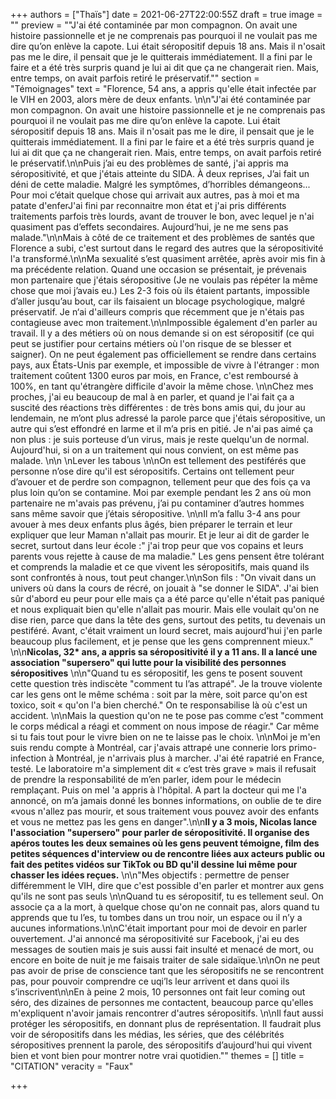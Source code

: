 +++
authors = ["Thaïs"]
date = 2021-06-27T22:00:55Z
draft = true
image = ""
preview = "\"J'ai été contaminée par mon compagnon. On avait une histoire passionnelle et je ne comprenais pas pourquoi il ne voulait pas me dire qu’on enlève la capote. Lui était séropositif depuis 18 ans. Mais il n'osait pas me le dire, il pensait que je le quitterais immédiatement. Il a fini par le faire et a été très surpris quand je lui ai dit que ça ne changerait rien. Mais, entre temps, on avait parfois retiré le préservatif.\""
section = "Témoignages"
text = "Florence, 54 ans, a appris qu'elle était infectée par le VIH en 2003, alors mère de deux enfants. \n\n\"J'ai été contaminée par mon compagnon. On avait une histoire passionnelle et je ne comprenais pas pourquoi il ne voulait pas me dire qu’on enlève la capote. Lui était séropositif depuis 18 ans. Mais il n'osait pas me le dire, il pensait que je le quitterais immédiatement. Il a fini par le faire et a été très surpris quand je lui ai dit que ça ne changerait rien. Mais, entre temps, on avait parfois retiré le préservatif.\n\nPuis j’ai eu des problèmes de santé,  j'ai appris ma séropositivité, et que j'étais atteinte du SIDA. À deux reprises, J’ai fait un déni de cette maladie.  Malgré les symptômes,  d’horribles démangeons... Pour moi c’était quelque chose qui arrivait aux autres, pas à moi et ma patate d'enferJ'ai fini par reconnaitre mon état et j'ai pris différents traitements parfois très lourds, avant de trouver le bon, avec lequel je n'ai quasiment pas d’effets secondaires. Aujourd’hui, je ne me sens pas malade.\"\n\nMais à côté de ce traitement et des problèmes de santés que Florence a subi, c'est surtout dans le regard des autres que la séropositivité l'a transformé.\n\nMa sexualité s’est quasiment arrêtée, après avoir mis fin à ma précédente relation. Quand une occasion se présentait, je prévenais mon partenaire que j'étais séropositive (Je ne voulais  pas répéter la même chose que moi j’avais eu.) Les 2-3 fois où ils étaient partants, impossible d’aller jusqu’au bout, car ils faisaient un  blocage psychologique, malgré préservatif. Je n‘ai d'ailleurs compris que récemment que je n'étais pas contagieuse avec mon traitement.\n\nImpossible également d'en parler au travail. Il y a des métiers où on nous demande si on est séropositif (ce qui peut se justifier pour certains métiers où l'on risque de se blesser et saigner). On ne peut également pas officiellement se rendre dans certains pays, aux États-Unis par exemple, et impossible de vivre à l'étranger : mon traitement coûtent 1300 euros par mois, en France, c'est remboursé à 100%, en tant qu'étrangère difficile d'avoir la même chose. \n\nChez mes proches, j'ai eu beaucoup de mal à en parler, et quand je l'ai fait ça a suscité des réactions très différentes : de très bons amis qui, du jour au lendemain, ne m’ont plus adressé la parole parce que j'étais séropositive, un autre qui s’est effondré en larme et il m’a pris en pitié. Je n'ai pas aimé ça non plus : je suis porteuse d’un virus, mais je reste quelqu'un de normal. Aujourd'hui, si on a un traitement qui nous convient, on est même pas malade. \n\n  \nLever les tabous \n\nOn est tellement des pestiférés que personne n’ose dire qu'il est séropositifs. Certains ont tellement peur d’avouer et de perdre son compagnon, tellement peur que des fois ça va plus loin qu’on se contamine. Moi par exemple pendant  les 2 ans où mon partenaire ne m'avais pas prévenu,  j’ai pu contaminer d’autres hommes sans même savoir que j’étais séropositive. \n\nIl m’a fallu 3-4 ans pour avouer à mes deux enfants plus âgés, bien préparer le terrain et leur expliquer que leur Maman n'allait pas mourir. Et je leur ai dit de garder le secret, surtout dans leur école :\" j'ai trop peur que vos copains et leurs parents vous rejette à cause de ma maladie.\" Les gens pensent être tolérant et comprends la maladie et ce que vivent les séropositifs, mais quand ils sont confrontés à nous, tout peut changer.\n\nSon fils : \"On vivait dans un univers où  dans la cours de récré, on jouait  à \"se donner le SIDA\". J'ai bien sûr d'abord eu peur pour elle mais ça a été parce qu'elle n'était pas paniqué et nous expliquait bien qu'elle n'allait pas mourir. Mais elle voulait qu'on ne dise rien, parce que dans la tête des gens, surtout des petits, tu devenais un pestiféré. Avant, c'était vraiment un lourd secret, mais aujourd'hui j'en parle beaucoup plus facilement, et je pense que les gens comprennent mieux.\" \n\n**Nicolas, 32* ans, a appris sa séropositivité il y a 11 ans. Il a lancé une association \"supersero\" qui lutte pour la visibilité des personnes séropositives** \n\n\"Quand tu es séropositif, les gens te posent souvent cette question très indiscète  \"comment tu l’as attrapé\". Je la trouve violente car les gens ont le même schéma : soit par la mère, soit parce qu'on est toxico, soit « qu'on l'a bien cherché.\" On te responsabilise là où c'est un accident. \n\nMais la question qu'on ne te pose pas comme c’est \"comment le corps médical a réagi et comment on nous impose de réagir.\" Car même si tu fais tout pour le vivre bien on ne te laisse pas le choix. \n\nMoi je m'en suis rendu compte à Montréal, car j'avais attrapé une connerie lors primo-infection à Montréal, je n'arrivais plus à marcher. J'ai été rapatrié en France, testé. Le laboratoire m'a simplement dit « c’est très grave » mais il refusait de prendre la responsabilité de m’en parler, idem pour le médecin remplaçant. Puis on mel 'a appris à l'hôpital. A part la docteur qui me l'a annoncé, on m’a jamais donné les bonnes informations, on oublie de te dire «vous n'allez pas mourir, et sous traitement vous pouvez avoir des enfants et vous ne mettez pas les gens en danger\".\n\n**Il y a 3 mois, Nicolas lance l'association \"supersero\" pour parler de séropositivité. Il organise des apéros toutes les deux semaines où les gens peuvent témoigne, film des petites séquences d'interview ou de rencontre liées aux acteurs public ou fait des petites vidéos sur TikTok ou BD qu'il dessine lui même pour chasser les idées reçues.** \n\n\"Mes objectifs : permettre de penser différemment le VIH, dire que c'est possible d'en parler et montrer aux gens qu'ils ne sont pas seuls \n\nQuand tu es séropositif, tu es  tellement seul. On associe ça a la mort, à quelque chose qu'on ne connait pas, alors quand tu apprends que tu l’es, tu tombes dans un trou noir, un espace ou il n’y a aucunes informations.\n\nC'était important pour moi de devoir en parler ouvertement. J'ai annoncé ma séropositivité sur Facebook, j'ai eu des messages de soutien mais je suis aussi fait insulté et  menacé de mort, ou encore en boite de nuit je me faisais traiter de sale sidaïque.\n\nOn ne peut pas avoir de prise de conscience tant que les séropositifs ne se rencontrent pas, pour pouvoir comprendre ce uqi’ls leur arrivent et dans quoi ils s’inscrivent\n\nEn à peine 2 mois, 10 personnes ont fait leur coming out séro, des dizaines de personnes me contactent, beaucoup parce qu'elles m'expliquent n'avoir jamais rencontrer d'autres séropositifs. \n\nIl faut aussi protéger les séropositifs, en donnant plus de représentation. Il faudrait plus voir de séropositifs dans les médias, les séries, que des célébrités séropositives prennent la parole, des séropositifs d’aujourd'hui qui vivent bien et vont bien pour montrer notre vrai quotidien.\""
themes = []
title = "CITATION"
veracity = "Faux"

+++
